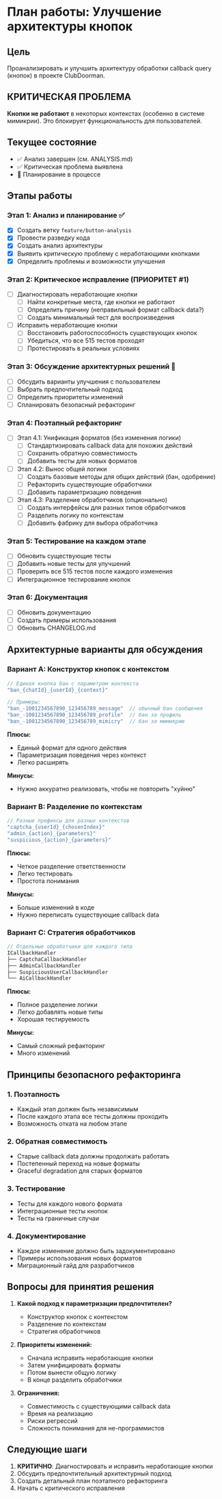 # План работы: Улучшение архитектуры кнопок

## Цель
Проанализировать и улучшить архитектуру обработки callback query (кнопок) в проекте ClubDoorman.

## КРИТИЧЕСКАЯ ПРОБЛЕМА
**Кнопки не работают** в некоторых контекстах (особенно в системе мимикрии). Это блокирует функциональность для пользователей.

## Текущее состояние
- ✅ Анализ завершен (см. ANALYSIS.md)
- ✅ Критическая проблема выявлена
- 🔄 Планирование в процессе

## Этапы работы

### Этап 1: Анализ и планирование ✅
- [x] Создать ветку `feature/button-analysis`
- [x] Провести разведку кода
- [x] Создать анализ архитектуры
- [x] Выявить критическую проблему с неработающими кнопками
- [x] Определить проблемы и возможности улучшения

### Этап 2: Критическое исправление (ПРИОРИТЕТ #1)
- [ ] Диагностировать неработающие кнопки
  - [ ] Найти конкретные места, где кнопки не работают
  - [ ] Определить причину (неправильный формат callback data?)
  - [ ] Создать минимальный тест для воспроизведения
- [ ] Исправить неработающие кнопки
  - [ ] Восстановить работоспособность существующих кнопок
  - [ ] Убедиться, что все 515 тестов проходят
  - [ ] Протестировать в реальных условиях

### Этап 3: Обсуждение архитектурных решений 🔄
- [ ] Обсудить варианты улучшения с пользователем
- [ ] Выбрать предпочтительный подход
- [ ] Определить приоритеты изменений
- [ ] Спланировать безопасный рефакторинг

### Этап 4: Поэтапный рефакторинг
- [ ] Этап 4.1: Унификация форматов (без изменения логики)
  - [ ] Стандартизировать callback data для похожих действий
  - [ ] Сохранить обратную совместимость
  - [ ] Добавить тесты для новых форматов
- [ ] Этап 4.2: Вынос общей логики
  - [ ] Создать базовые методы для общих действий (бан, одобрение)
  - [ ] Рефакторить существующие обработчики
  - [ ] Добавить параметризацию поведения
- [ ] Этап 4.3: Разделение обработчиков (опционально)
  - [ ] Создать интерфейсы для разных типов обработчиков
  - [ ] Разделить логику по контекстам
  - [ ] Добавить фабрику для выбора обработчика

### Этап 5: Тестирование на каждом этапе
- [ ] Обновить существующие тесты
- [ ] Добавить новые тесты для улучшений
- [ ] Проверить все 515 тестов после каждого изменения
- [ ] Интеграционное тестирование кнопок

### Этап 6: Документация
- [ ] Обновить документацию
- [ ] Создать примеры использования
- [ ] Обновить CHANGELOG.md

## Архитектурные варианты для обсуждения

### Вариант A: Конструктор кнопок с контекстом
```csharp
// Единая кнопка бан с параметром контекста
"ban_{chatId}_{userId}_{context}"

// Примеры:
"ban_-1001234567890_123456789_message"  // обычный бан сообщения
"ban_-1001234567890_123456789_profile"  // бан за профиль  
"ban_-1001234567890_123456789_mimicry"  // бан за мимикрию
```

**Плюсы:**
- Единый формат для одного действия
- Параметризация поведения через контекст
- Легко расширять

**Минусы:**
- Нужно аккуратно реализовать, чтобы не повторить "хуйню"

### Вариант B: Разделение по контекстам
```csharp
// Разные префиксы для разных контекстов
"captcha_{userId}_{chosenIndex}"
"admin_{action}_{parameters}"
"suspicious_{action}_{parameters}"
```

**Плюсы:**
- Четкое разделение ответственности
- Легко тестировать
- Простота понимания

**Минусы:**
- Больше изменений в коде
- Нужно переписать существующие callback data

### Вариант C: Стратегия обработчиков
```csharp
// Отдельные обработчики для каждого типа
ICallbackHandler
├── CaptchaCallbackHandler
├── AdminCallbackHandler
├── SuspiciousUserCallbackHandler
└── AiCallbackHandler
```

**Плюсы:**
- Полное разделение логики
- Легко добавлять новые типы
- Хорошая тестируемость

**Минусы:**
- Самый сложный рефакторинг
- Много изменений

## Принципы безопасного рефакторинга

### 1. Поэтапность
- Каждый этап должен быть независимым
- После каждого этапа все тесты должны проходить
- Возможность отката на любом этапе

### 2. Обратная совместимость
- Старые callback data должны продолжать работать
- Постепенный переход на новые форматы
- Graceful degradation для старых форматов

### 3. Тестирование
- Тесты для каждого нового формата
- Интеграционные тесты кнопок
- Тесты на граничные случаи

### 4. Документирование
- Каждое изменение должно быть задокументировано
- Примеры использования новых форматов
- Миграционный гайд для разработчиков

## Вопросы для принятия решения

1. **Какой подход к параметризации предпочтителен?**
   - Конструктор кнопок с контекстом
   - Разделение по контекстам
   - Стратегия обработчиков

2. **Приоритеты изменений:**
   - Сначала исправить неработающие кнопки
   - Затем унифицировать форматы
   - Потом вынести общую логику
   - В конце разделить обработчики

3. **Ограничения:**
   - Совместимость с существующими callback data
   - Время на реализацию
   - Риски регрессий
   - Сложность понимания для не-программистов

## Следующие шаги

1. **КРИТИЧНО**: Диагностировать и исправить неработающие кнопки
2. Обсудить предпочтительный архитектурный подход
3. Создать детальный план поэтапного рефакторинга
4. Начать с критического исправления 